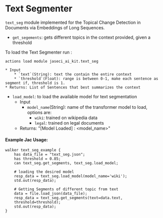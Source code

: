 
# Text Segmenter 
`text_seg` module implemented for the Topical Change Detection in Documents via Embeddings of Long Sequences.
* `get_segements`: gets different topics in the context provided, given a threshold 


To load the Text Segmenter run :

```
actions load module jaseci_ai_kit.text_seg
```

    * Input 
        * `text`(String): text the contain the entire context
        * `threshold`(Float): range is between 0-1, make each sentence as segment if, threshold is 1.
    * Returns: List of Sentences that best summarizes the context
  
* `load_model`: to load the available model for text segmentation
    * Input 
        * `model_name`(String): name of the transformer model to load, options are:
            * `wiki`: trained on wikipedia data
            * `legal`: trained on legal documents
    * Returns: "[Model Loaded] : <model_name>"

#### Example Jac Usage:
```jac
walker text_seg_example {
    has data_file = "text_seg.json";
    has threshold = 0.85;
    can text_seg.get_segments, text_seg.load_model;

    # loading the desired model
    resp_data = text_seg.load_model(model_name='wiki');
    std.out(resp_data);

    # Getting Segments of different topic from text
    data = file.load_json(data_file);
    resp_data = text_seg.get_segments(text=data.text,
    threshold=threshold);
    std.out(resp_data);
}
```